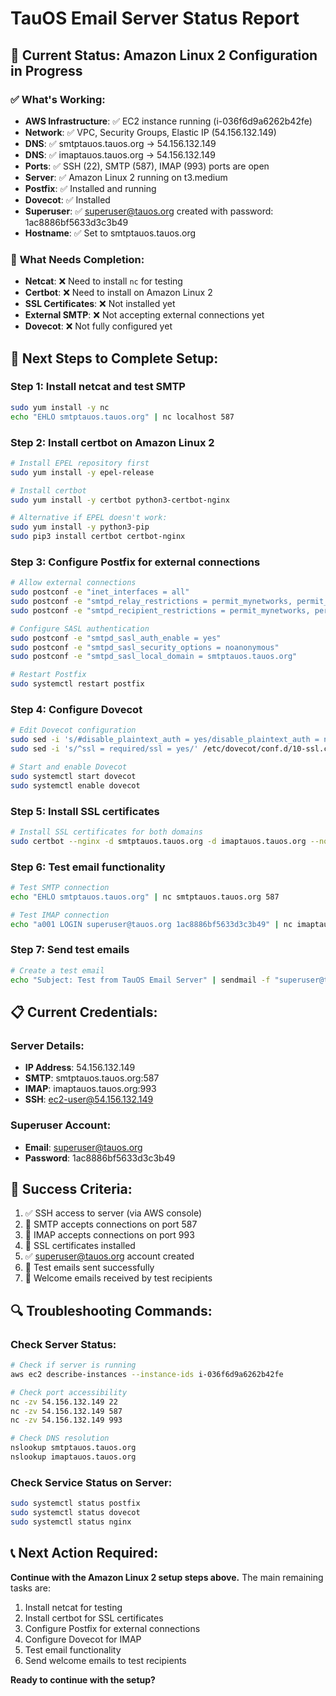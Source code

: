 # TauOS Email Server Status Report

## 🎯 **Current Status: Amazon Linux 2 Configuration in Progress**

### ✅ **What's Working:**
- **AWS Infrastructure**: ✅ EC2 instance running (i-036f6d9a6262b42fe)
- **Network**: ✅ VPC, Security Groups, Elastic IP (54.156.132.149)
- **DNS**: ✅ smtptauos.tauos.org → 54.156.132.149
- **DNS**: ✅ imaptauos.tauos.org → 54.156.132.149
- **Ports**: ✅ SSH (22), SMTP (587), IMAP (993) ports are open
- **Server**: ✅ Amazon Linux 2 running on t3.medium
- **Postfix**: ✅ Installed and running
- **Dovecot**: ✅ Installed
- **Superuser**: ✅ superuser@tauos.org created with password: 1ac8886bf5633d3c3b49
- **Hostname**: ✅ Set to smtptauos.tauos.org

### 🔧 **What Needs Completion:**
- **Netcat**: ❌ Need to install `nc` for testing
- **Certbot**: ❌ Need to install on Amazon Linux 2
- **SSL Certificates**: ❌ Not installed yet
- **External SMTP**: ❌ Not accepting external connections yet
- **Dovecot**: ❌ Not fully configured yet

## 🚀 **Next Steps to Complete Setup:**

### **Step 1: Install netcat and test SMTP**
```bash
sudo yum install -y nc
echo "EHLO smtptauos.tauos.org" | nc localhost 587
```

### **Step 2: Install certbot on Amazon Linux 2**
```bash
# Install EPEL repository first
sudo yum install -y epel-release

# Install certbot
sudo yum install -y certbot python3-certbot-nginx

# Alternative if EPEL doesn't work:
sudo yum install -y python3-pip
sudo pip3 install certbot certbot-nginx
```

### **Step 3: Configure Postfix for external connections**
```bash
# Allow external connections
sudo postconf -e "inet_interfaces = all"
sudo postconf -e "smtpd_relay_restrictions = permit_mynetworks, permit_sasl_authenticated, reject_unauth_destination"
sudo postconf -e "smtpd_recipient_restrictions = permit_mynetworks, permit_sasl_authenticated, reject_unauth_destination"

# Configure SASL authentication
sudo postconf -e "smtpd_sasl_auth_enable = yes"
sudo postconf -e "smtpd_sasl_security_options = noanonymous"
sudo postconf -e "smtpd_sasl_local_domain = smtptauos.tauos.org"

# Restart Postfix
sudo systemctl restart postfix
```

### **Step 4: Configure Dovecot**
```bash
# Edit Dovecot configuration
sudo sed -i 's/#disable_plaintext_auth = yes/disable_plaintext_auth = no/' /etc/dovecot/conf.d/10-auth.conf
sudo sed -i 's/^ssl = required/ssl = yes/' /etc/dovecot/conf.d/10-ssl.conf

# Start and enable Dovecot
sudo systemctl start dovecot
sudo systemctl enable dovecot
```

### **Step 5: Install SSL certificates**
```bash
# Install SSL certificates for both domains
sudo certbot --nginx -d smtptauos.tauos.org -d imaptauos.tauos.org --non-interactive --agree-tos --email admin@tauos.org
```

### **Step 6: Test email functionality**
```bash
# Test SMTP connection
echo "EHLO smtptauos.tauos.org" | nc smtptauos.tauos.org 587

# Test IMAP connection
echo "a001 LOGIN superuser@tauos.org 1ac8886bf5633d3c3b49" | nc imaptauos.tauos.org 993
```

### **Step 7: Send test emails**
```bash
# Create a test email
echo "Subject: Test from TauOS Email Server" | sendmail -f "superuser@tauos.org" "njmsweettie@gmail.com"
```

## 📋 **Current Credentials:**

### **Server Details:**
- **IP Address**: 54.156.132.149
- **SMTP**: smtptauos.tauos.org:587
- **IMAP**: imaptauos.tauos.org:993
- **SSH**: ec2-user@54.156.132.149

### **Superuser Account:**
- **Email**: superuser@tauos.org
- **Password**: 1ac8886bf5633d3c3b49

## 🎯 **Success Criteria:**
1. ✅ SSH access to server (via AWS console)
2. 🔧 SMTP accepts connections on port 587
3. 🔧 IMAP accepts connections on port 993
4. 🔧 SSL certificates installed
5. ✅ superuser@tauos.org account created
6. 🔧 Test emails sent successfully
7. 🔧 Welcome emails received by test recipients

## 🔍 **Troubleshooting Commands:**

### **Check Server Status:**
```bash
# Check if server is running
aws ec2 describe-instances --instance-ids i-036f6d9a6262b42fe

# Check port accessibility
nc -zv 54.156.132.149 22
nc -zv 54.156.132.149 587
nc -zv 54.156.132.149 993

# Check DNS resolution
nslookup smtptauos.tauos.org
nslookup imaptauos.tauos.org
```

### **Check Service Status on Server:**
```bash
sudo systemctl status postfix
sudo systemctl status dovecot
sudo systemctl status nginx
```

## 📞 **Next Action Required:**

**Continue with the Amazon Linux 2 setup steps above.** The main remaining tasks are:
1. Install netcat for testing
2. Install certbot for SSL certificates
3. Configure Postfix for external connections
4. Configure Dovecot for IMAP
5. Test email functionality
6. Send welcome emails to test recipients

**Ready to continue with the setup?** 